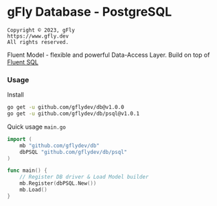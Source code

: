 # gFly Database - PostgreSQL

    Copyright © 2023, gFly
    https://www.gfly.dev
    All rights reserved.

Fluent Model - flexible and powerful Data-Access Layer. Build on top of [Fluent SQL](https://github.com/JiveIO/FluentSQL)

### Usage

Install
```bash
go get -u github.com/gflydev/db@v1.0.0
go get -u github.com/gflydev/db/psql@v1.0.1
```

Quick usage `main.go`
```go
import (
    mb "github.com/gflydev/db"
    dbPSQL "github.com/gflydev/db/psql"
)

func main() {
    // Register DB driver & Load Model builder
    mb.Register(dbPSQL.New())
    mb.Load()
}
```